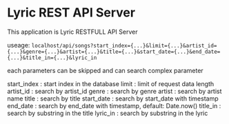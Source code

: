 
Lyric REST API Server
=============

This application is Lyric RESTFULL API Server

useage: ```localhost/api/songs?start_index={...}&limit={...}&artist_id={...}&genre={...}&artist={...}&title={...}&start_date={...}&end_date={...}&title_in={...}&lyric_in```

each parameters can be skipped and can search complex parameter

start_index : start index in the database
limit : limit of request data length
artist_id : search by artist_id
genre : search by genre
artist : search by artist name
title : search by title
start_date : search by start_date with timestamp
end_date : search by end_date with timestamp, default: Date.now()
title_in : search by substring in the title
lyric_in : search by substring in the lyric